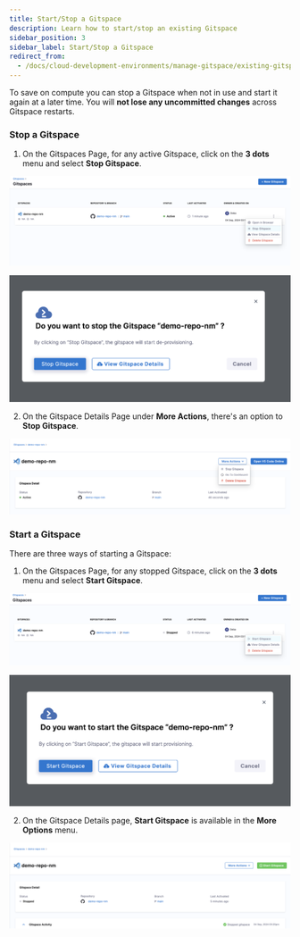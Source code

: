 ```yaml
---
title: Start/Stop a Gitspace
description: Learn how to start/stop an existing Gitspace
sidebar_position: 3
sidebar_label: Start/Stop a Gitspace
redirect_from:
  - /docs/cloud-development-environments/manage-gitspace/existing-gitspaces
---
```


To save on compute you can stop a Gitspace when not in use and start it again at a later time. You will **not lose any uncommitted changes** across Gitspace restarts. 

### Stop a Gitspace

1. On the Gitspaces Page, for any active Gitspace, click on the **3 dots** menu and select **Stop Gitspace**.

![](./static/three-dots-stop-gitspace.png)

![](./static/stop-gitspace.png)

2. On the Gitspace Details Page under **More Actions**, there's an option to **Stop Gitspace**.

![](./static/stop-gitspace-gs-details.png)

### Start a Gitspace

There are three ways of starting a Gitspace: 

1. On the Gitspaces Page, for any stopped Gitspace, click on the **3 dots** menu and select **Start Gitspace**.

![](./static/three-dots-start-gitspace.png)

![](./static/start-gitspaces.png)

2. On the Gitspace Details page, **Start Gitspace** is available in the **More Options** menu.

![](./static/start-gitspaces-gs-details.png)

